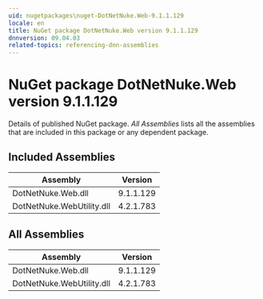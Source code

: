 ```yaml
---
uid: nugetpackages\nuget-DotNetNuke.Web-9.1.1.129
locale: en
title: NuGet package DotNetNuke.Web version 9.1.1.129
dnnversion: 09.04.03
related-topics: referencing-dnn-assemblies
---
```


# NuGet package DotNetNuke.Web version 9.1.1.129
Details of published NuGet package.
*All Assemblies* lists all the assemblies that are included in this package or any dependent package.

## Included Assemblies

|Assembly|Version|
|---|---|
|DotNetNuke.Web.dll|9.1.1.129|
|DotNetNuke.WebUtility.dll|4.2.1.783|

## All Assemblies

|Assembly|Version|
|---|---|
|DotNetNuke.Web.dll|9.1.1.129|
|DotNetNuke.WebUtility.dll|4.2.1.783|

